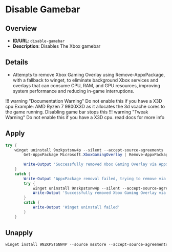 # Disable Gamebar

## Overview
- **ID/URL**: `disable-gamebar`
- **Description**: Disables The Xbox gamebar 



## Details

- Attempts to remove Xbox Gaming Overlay using Remove-AppxPackage, with a fallback to winget, to eliminate background Xbox services and overlays that can consume CPU, RAM, and GPU resources, improving system performance and reducing in-game interruptions.

!!! warning "Documentation Warning"
    Do not enable this if you have a X3D cpu Example: AMD Ryzen 7 9800X3D as it allocates the 3d vcache cores to the game running. Disabling game bar stops this
!!! warning "Tweak Warning"
    Do not enable this if you have a X3D cpu. read docs for more info


## Apply

```powershell
try {
    winget uninstall 9nzkpstsnw4p --silent --accept-source-agreements 
        Get-AppxPackage Microsoft.XboxGamingOverlay | Remove-AppxPackage -ErrorAction Stop
      
        Write-Output 'Successfully removed Xbox Gaming Overlay via AppxPackage'
    }
    catch {
        Write-Output 'AppxPackage removal failed, trying to remove via winget'
        try {
            winget uninstall 9nzkpstsnw4p --silent --accept-source-agreements 
            Write-Output 'Successfully removed Xbox Gaming Overlay via winget'
        }
        catch {
            Write-Output 'Winget uninstall failed'
        }
    }
```

## Unapply

```powershell
winget install 9NZKPSTSNW4P --source msstore --accept-source-agreements --accept-package-agreements
```
